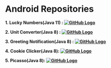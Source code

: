 # Android Repositories




**1. Lucky Numbers(Java 11) :
[![GitHub Logo](https://img.shields.io/badge/GitHub-Repository-black?logo=github)](https://github.com/aparpEdu/Lucky-Numbers/tree/feature/java11)**

**2. Unit Converter(Java 8) :
[![GitHub Logo](https://img.shields.io/badge/GitHub-Repository-black?logo=github)](https://github.com/aparpEdu/Unit-Converter-Android-App)**

**3. Greeting Notification(Java 8) : [![GitHub Logo](https://img.shields.io/badge/GitHub-Repository-black?logo=github)](https://github.com/aparpEdu/Greeting-Android-App)**

**4. Cookie Clicker(Java 8): [![GitHub Logo](https://img.shields.io/badge/GitHub-Repository-black?logo=github)](https://github.com/aparpEdu/Cookie-Clicker-Android-App)**

**5. Picasso(Java 8): [![GitHub Logo](https://img.shields.io/badge/GitHub-Repository-black?logo=github)](https://github.com/aparpEdu/Picasso-Android)**

